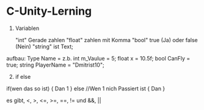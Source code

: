 # C-Unity-Lerning

1. Variablen

   "int" Gerade zahlen
   "float" zahlen mit Komma
   "bool" true (Ja) oder false (Nein)
   "string" ist Text;

aufbau:
Type Name = 
z.b.
int m_Vaulue = 5;
float x = 10.5f;
bool CanFly = true;
string PlayerName = "Dmitrist10";

2. if else

if(wen das so ist)
{
Dan 1
}
else    //Wen 1 nich Passiert ist
{
Dan
}

es gibt, <, >, <=, >=, ==, !=
und &&, ||




   
   
